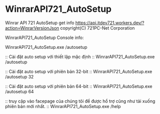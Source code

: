 # WinrarAPI721_AutoSetup
Winrar API 721 AutoSetup
get info https://api.itdev721.workers.dev/?action=WinrarVersionJson
copyright(C) 721PC-Net Corporation


WinrarAPI721_AutoSetup Console info:

WinrarAPI721_AutoSetup.exe /autosetup


:: Cài đặt auto setup với thiết lập mặc định
:: WinrarAPI721_AutoSetup.exe /autosetup

:: Cài đặt auto setup với phiên bản 32-bit
:: WinrarAPI721_AutoSetup.exe /autosetup 32

:: Cài đặt auto setup với phiên bản 64-bit
:: WinrarAPI721_AutoSetup.exe /autosetup 64


:: truy cập vào facepage của chúng tôi để được hổ trợ cũng như tải xuống phiên bản mới nhất.
:: WinrarAPI721_AutoSetup.exe /help
